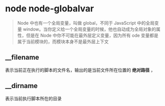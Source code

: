 # node node-globalvar

> Node 中也有一个全局变量，叫做 global，不同于 JavaScript 中的全局变量 window。当你定义给一个全局变量的时候，他也自动成为全局对象的属性，但是在 Node 中你不可能在最外层定义变量，因为所有 ode 变量都是属于当前模块的，而模块本身不是最外层上下文

## \_\_filename

表示当前正在执行的脚本的文件名，输出的是当前文件所在位置的 **绝对路径** ，

## \_\_dirname

表示当前执行脚本所在的目录
